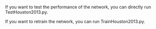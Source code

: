 If you want to test the performance of the network, you can directly run TestHouston2013.py. 

If you want to retrain the network, you can run TrainHouston2013.py.
